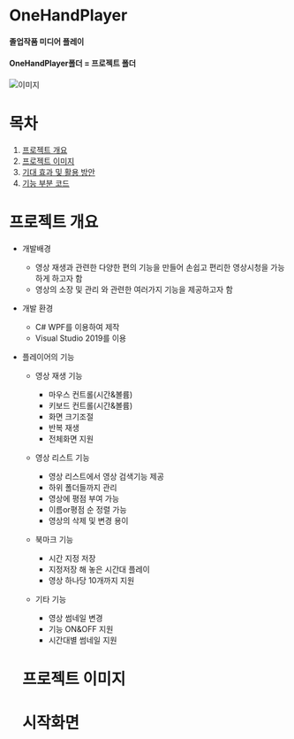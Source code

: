 # OneHandPlayer
#### 졸업작품 미디어 플레이 </br>
#### OneHandPlayer폴더 = 프로젝트 폴더
![이미지](https://user-images.githubusercontent.com/74527127/145668820-99e55073-9212-4125-beb0-f3ad314c08c8.png)</br>

# 목차
1. [프로젝트 개요](#프로젝트-개요) 
1. [프로젝트 이미지](#프로젝트-이미지)
1. [기대 효과 및 활용 방안](#기대-효과-및-활용-방안)
1. [기능 부분 코드](#기능-부분-코드)

# 프로젝트 개요
+ 개발배경
  - 영상 재생과 관련한 다양한 편의 기능을 만들어 손쉽고 편리한 영상시청을 가능하게 하고자 함
  - 영상의 소장 및 관리 와 관련한 여러가지 기능을 제공하고자 함

+ 개발 환경
  - C# WPF를 이용하여 제작
  - Visual Studio 2019를 이용

+ 플레이어의 기능
  - 영상 재생 기능
    * 마우스 컨트롤(시간&볼륨)
    * 키보드 컨트롤(시간&볼륨)
    * 화면 크기조절
    * 반복 재생
    * 전체화면 지원

  - 영상 리스트 기능
    * 영상 리스트에서 영상 검색기능 제공
    * 하위 폴더들까지 관리
    * 영상에 평점 부여 가능
    * 이름or평점 순 정렬 가능
    * 영상의 삭제 및 변경 용이
  
  - 북마크 기능
    * 시간 지정 저장
    * 지정저장 해 놓은 시간대 플레이
    * 영상 하나당 10개까지 지원
  
  - 기타 기능
    * 영상 썸네일 변경
    * 기능 ON&OFF 지원
    * 시간대별 썸네일 지원


  # 프로젝트 이미지
  # 시작화면
